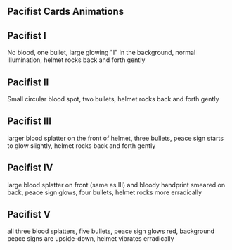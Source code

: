 Pacifist Cards Animations
-------------------------

## Pacifist I

No blood, one bullet, large glowing "I" in the background, normal illumination, helmet rocks back and forth gently

## Pacifist II

Small circular blood spot, two bullets, helmet rocks back and forth gently

## Pacifist III

larger blood splatter on the front of helmet, three bullets, peace sign starts to glow slightly, helmet rocks back and forth gently

## Pacifist IV

large blood splatter on front (same as III) and bloody handprint smeared on back, peace sign glows, four bullets, helmet rocks more erradically

## Pacifist V

all three blood splatters, five bullets, peace sign glows red, background peace signs are upside-down, helmet vibrates erradically

